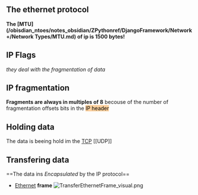 ## The ethernet protocol
**The [MTU](/obisdian_ntoes/notes_obsidian/ZPythonref/DjangoFramework/Network+/Network Types/MTU.md) of ip is 1500 bytes!**
## IP Flags
*they deal with the fragmentation of data*

## IP fragmentation
**Fragments are always in multiples of 8**
becouse of the number of fragmentation
offsets bits in the <mark style="background: #FFB86CA6;">IP header</mark>

## Holding data 
The data is beeing hold im the [TCP](/obisdian_ntoes/notes_obsidian/ZPythonref/DjangoFramework/Network+/Ref_OSI/TCP.md) [[UDP]] 

## Transfering data 
==The data ins *Encapsulated* by the IP protocol==
- [Ethernet](/obisdian_ntoes/notes_obsidian/ZPythonref/DjangoFramework/Network+/Ref_OSI/Ethernet.md)  **frame**
	![TransferEthernetFrame_visual.png](/static/TransferEthernetFrame_visual.png)
